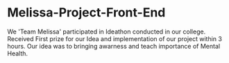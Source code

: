 # Melissa-Project-Front-End
We 'Team Melissa' participated in Ideathon conducted in our college.
Received First prize for our Idea and implementation of our project within 3 hours.
Our idea was to bringing awarness and teach importance of Mental Health.
